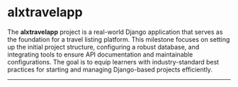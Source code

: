 # alxtravelapp

The **alxtravelapp** project is a real-world Django application that serves as the foundation for a travel listing platform. This milestone focuses on setting up the initial project structure, configuring a robust database, and integrating tools to ensure API documentation and maintainable configurations. The goal is to equip learners with industry-standard best practices for starting and managing Django-based projects efficiently.

---